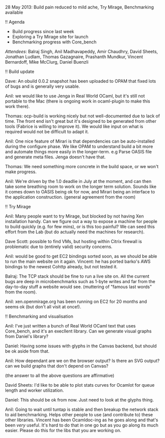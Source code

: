28 May 2013: Build pain reduced to mild ache, Try Mirage, Benchmarking available

!! Agenda

* Build progress since last week
* Exploring a Try Mirage site for launch
* Benchmarking progress with Core_bench

*Attendees*: Balraj Singh, Anil Madhavapeddy, Amir Chaudhry, David Sheets, Jonathan Ludlam, Thomas Gazagnaire, Prashanth Mundkur, Vincent Bernardoff, Mike McClurg, Daniel Buenzli

!! Build update

Dave: An obuild 0.0.2 snapshot has been uploaded to OPAM that fixed lots of bugs and is
generally very usable.

Anil: we would like to use Jenga in Real World OCaml, but it's still not
portable to the Mac (there is ongoing work in ocaml-plugin to make this work
there). 

Thomas: ocp-build is working nicely but not well-documented due to lack of
time. The front end isn't great but it's designed to be generated from other
tools (Fabrice is willing to improve it).  We would like input on what is
required would not be difficult to adapt it.

Anil: One nice feature of Mirari is that dependencies can be auto-installed
during the configure phase. We like OPAM to understand build a bit more and
automate things more easily in the longer-term.  e.g Parse OASIS file and
generate meta files.  Jenga doesn't have that.

Thomas: We need something more concrete in the build space, or we won't
make progress.

Anil: We're driven by the 1.0 deadlie in July at the moment, and can then take
some breathing room to work on the longer term solution. Sounds like it comes
down to OASIS being ok for now, and Mirari being an interface to the application
construction. (general agreement from the room)

!! Try Mirage

Anil: Many people want to try Mirage, but blocked by not having Xen
installation handy. Can we figure out a way to expose a machine for people to
build quickly (e.g. for few mins), or is this too painful?  We can seed this
effort from the Lab (but do actually need the machines for research).

Dave Scott: possible to find VMs, but hosting within Citrix firewall is
problematic due to (entirely valid) security concerns.

Anil: would be good to get EC2 bindings sorted soon, as we should be able
to run the main website on it again.  Vincent: he has ported barko's AWS
bindings to the newest Cohttp already, but not tested it.

Balraj: The TCP stack should be fine to run a live site on.  All the current
bugs are deep in microbenchmarks such as 1-byte writes and far from the
day-to-day stuff a website would see. (muttering of "famous last words" from
the room).

Anil: xen.openmirage.org has been running on EC2 for 20 months and seems ok (but don't all visit at once!).

!! Benchmarking and visualisation

Anil: I've just written a bunch of Real World OCaml text that uses Core_bench, and it's an execllent library.  Can we generate visual graphs from Daniel's library?

Daniel: Having some issues with glyphs in the Canvas backend, but should be ok aside from that.

Anil: How dependant are we on the browser output? Is there an SVG output? can we build graphs that don't depend on Canvas?

(the answer to all the above questions are affirmative)

David Sheets: I'd like to be able to plot stats curves for Ocamlot for queue length and worker utilization.

Daniel: This should be ok from now.  Just need to look at the glyphs thing.

Anil: Going to wait until tuntap is stable and then breakup the network stack
to aid benchmarking.  Helps other people to use (and contribute to) these other
libraries.  Vincent has been Ocamldoc-ing as he goes along and that's been
*very* useful.  It's hard to do that in one go but as you go along its much
easier.  Please do this for the libs that you are working on.










